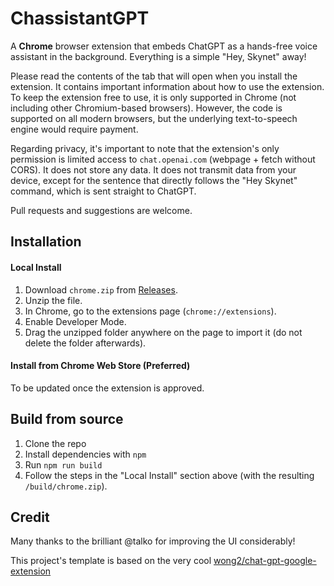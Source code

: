 # ChassistantGPT

A **Chrome** browser extension that embeds ChatGPT as a hands-free voice assistant in the background. Everything is a simple "Hey, Skynet" away!

Please read the contents of the tab that will open when you install the extension. It contains important information about how to use the extension.
To keep the extension free to use, it is only supported in Chrome (not including other Chromium-based browsers). However, the code is supported on all modern browsers, but the underlying text-to-speech engine would require payment.

Regarding privacy, it's important to note that the extension's only permission is limited access to `chat.openai.com` (webpage + fetch without CORS).
It does not store any data. It does not transmit data from your device, except for the sentence that directly follows the "Hey Skynet" command, which is sent straight to ChatGPT.

Pull requests and suggestions are welcome.

## Installation

#### Local Install

1. Download `chrome.zip` from [Releases](https://github.com/idosal/assistant-chat-gpt/releases).
2. Unzip the file.
3. In Chrome, go to the extensions page (`chrome://extensions`).
4. Enable Developer Mode.
5. Drag the unzipped folder anywhere on the page to import it (do not delete the folder afterwards).

#### Install from Chrome Web Store (Preferred)

To be updated once the extension is approved.

## Build from source

1. Clone the repo
2. Install dependencies with `npm`
3. Run `npm run build`
4. Follow the steps in the "Local Install" section above (with the resulting `/build/chrome.zip`).

## Credit

Many thanks to the brilliant @talko for improving the UI considerably!

This project's template is based on the very cool [wong2/chat-gpt-google-extension](https://github.com/wong2/chat-gpt-google-extensione)
